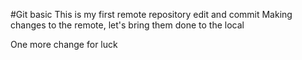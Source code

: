 #Git basic
This is my first remote repository edit and commit
Making changes to the remote, let's bring them done to the local

One more change for luck
